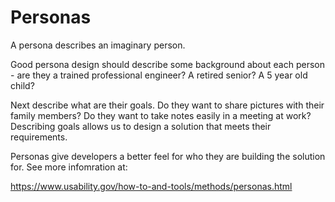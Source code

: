 # Personas

A persona describes an imaginary person. 

Good persona design should describe some background about each person - are they a trained professional engineer? A retired senior? A 5 year old child?

Next describe what are their goals. Do they want to share pictures with their family members? Do they want to take notes easily in a meeting at work? Describing goals allows us to design a solution that meets their requirements.

Personas give developers a better feel for who they are building the solution for. See more infomration at:

https://www.usability.gov/how-to-and-tools/methods/personas.html
